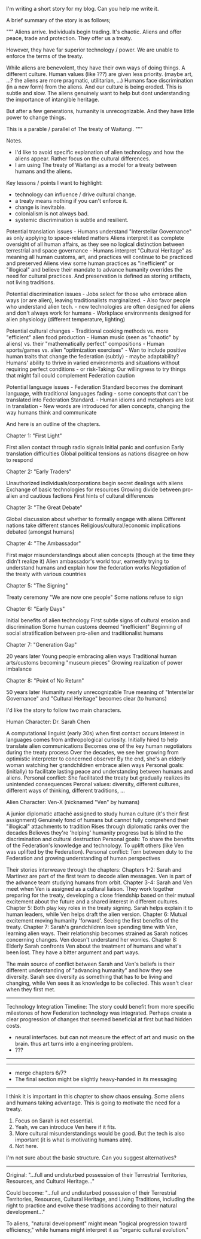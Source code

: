 I'm writing a short story for my blog. Can you help me write it.

A brief summary of the story is as follows;

"""
Aliens arrive.
Individuals begin trading. It's chaotic.
Aliens and offer peace, trade and protection.
They offer us a treaty.

However, they have far superior technology / power.
We are unable to enforce the terms of the treaty.

While aliens are benevolent, they have their own ways of doing things. A different culture.
Human values (like ???) are given less priority. (maybe  art, ...? the aliens are more pragmatic, utilitarian, ...)
Humans face discrimination (in a new form) from the aliens.
And our culture is being eroded. This is subtle and slow.
The aliens genuinely want to help but dont understanding the importance of intangible heritage.

But after a few generations, humanity is unrecognizable.
And they have little power to change things.

This is a parable / parallel of The treaty of Waitangi.
"""

Notes. 
- I'd like to avoid specific explanation of alien technology and how the aliens appear. Rather focus on the cultural differences.
- I am using The treaty of Waitangi as a model for a treaty between humans and the aliens.

Key lessons / points I want to highlight:

- technology can influence / drive cultural change.
- a treaty means nothing if you can't enforce it.
- change is inevitable.
- colonialism is not always bad.
- systemic discrimination is subtle and resilient.

Potential translation issues
    - Humans understand "Interstellar Governance" as only applying to space-related matters
    Aliens interpret it as complete oversight of all human affairs, as they see no logical distinction between terrestrial and space governance 
    - Humans interpret "Cultural Heritage" as meaning all human customs, art, and practices will continue to be practiced and preserved
    Aliens view some human practices as "inefficient" or "illogical" and believe their mandate to advance humanity overrides the need for cultural practices. And preservation is defined as storing artifacts, not living traditions.

Potential discrimination issues
    - Jobs select for those who embrace alien ways (or are alien), leaving traditionalists marginalized. 
    - Also favor people who understand alien tech.
    - new technologies are often designed for aliens and don't always work for humans
    - Workplace environments designed for alien physiology (different temperature, lighting)

Potential cultural changes
    - Traditional cooking methods vs. more "efficient" alien food production
    - Human music (seen as "chaotic" by aliens) vs. their "mathematically perfect" compositions
    - Human sports/games vs. alien "optimization exercises"
    - Wan to include positive human traits that change the federation (subtly)
        - maybe adaptability? Humans' ability to thrive in varied environments and situations without requiring perfect conditions
        - or risk-Taking: Our willingness to try things that might fail could complement Federation caution

Potential language issues 
    - Federation Standard becomes the dominant language, with traditional languages fading
    - some concepts that can't be translated into Federation Standard.
    - Human idioms and metaphors are lost in translation
    - New words are introduced for alien concepts, changing the way humans think and communicate


And here is an outline of the chapters.

Chapter 1: "First Light"

First alien contact through radio signals
Initial panic and confusion
Early translation difficulties
Global political tensions as nations disagree on how to respond

Chapter 2: "Early Traders"

Unauthorized individuals/corporations begin secret dealings with aliens
Exchange of basic technologies for resources
Growing divide between pro-alien and cautious factions
First hints of cultural differences

Chapter 3: "The Great Debate"

Global discussion about whether to formally engage with aliens
Different nations take different stances
Religious/cultural/economic implications debated (amongst humans)

Chapter 4: "The Ambassador"

First major misunderstandings about alien concepts (though at the time they didn't realize it)
Alien ambassador's world tour, earnestly trying to understand humans and explain how the federation works
Negotiation of the treaty with various countries

Chapter 5: "The Signing"

Treaty ceremony "We are now one people"
Some nations refuse to sign

Chapter 6: "Early Days"

Initial benefits of alien technology
First subtle signs of cultural erosion and discrimination
Some human customs deemed "inefficient"
Beginning of social stratification between pro-alien and traditionalist humans

Chapter 7: "Generation Gap"

20 years later
Young people embracing alien ways
Traditional human arts/customs becoming "museum pieces"
Growing realization of power imbalance

Chapter 8: "Point of No Return"

50 years later
Humanity nearly unrecognizable
True meaning of "Interstellar Governance" and "Cultural Heritage" becomes clear (to humans)
 
I'd like the story to follow two main characters.

Human Character: Dr. Sarah Chen

A computational linguist (early 30s) when first contact occurs
Interest in languages comes from anthropological curiosity.
Initially hired to help translate alien communications
Becomes one of the key human negotiators during the treaty process
Over the decades, we see her growing from optimistic interpreter to concerned observer
By the end, she's an elderly woman watching her grandchildren embrace alien ways
Personal goals: (initially) to facilitate lasting peace and understanding between humans and aliens.
Personal conflict: She facilitated the treaty but gradually realizes its unintended consequences
Peronal values: diversity, different cultures, different ways of thinking, different traditions, ...

Alien Character: Ven-X (nicknamed "Ven" by humans)

A junior diplomatic attaché assigned to study human culture (it's their first assignment)
Genuinely fond of humans but cannot fully comprehend their "illogical" attachments to tradition
Rises through diplomatic ranks over the decades
Believes they're 'helping' humanity progress but is blind to the discrimination and cultural destruction
Personal goals: To share the benefits of the Federation's knowledge and technology. To uplift others (like Ven was uplifted by the Federation).
Personal conflict: Torn between duty to the Federation and growing understanding of human perspectives

Their stories interweave through the chapters:
Chapters 1-2: Sarah and Martinez are part of the first team to decode alien messages. Ven is part of the advance team studying humans from orbit.
Chapter 3-4: Sarah and Ven meet when Ven is assigned as a cultural liaison. They work together preparing for the treaty, developing a close friendship based on their mutual excitement about the future and a shared interest in different cultures.
Chapter 5: Both play key roles in the treaty signing. Sarah helps explain it to human leaders, while Ven helps draft the alien version.
Chapter 6: Mutual excitement moving humanity 'forward'. Seeing the first benefits of the treaty.
Chapter 7: Sarah's grandchildren love spending time with Ven, learning alien ways. Their relationship becomes strained as Sarah notices concerning changes. Ven doesn't understand her worries.
Chapter 8: Elderly Sarah confronts Ven about the treatment of humans and what's been lost. They have a bitter argument and part ways.

The main source of conflict between Sarah and Ven's beliefs is their different understanding of "advancing humanity" and how they see diversity. Sarah see diversity as something that has to be living and changing, while Ven sees it as  knowledge to be collected.
This wasn't clear when they first met.

***
Technology Integration Timeline: The story could benefit from more specific milestones of how Federation technology was integrated. Perhaps create a clear progression of changes that seemed beneficial at first but had hidden costs.

- neural interfaces. but can not measure the effect of art and music on the brain. thus art turns into a engineering problem.
- ???
***


***
- merge chapters 6/7?
- The final section might be slightly heavy-handed in its messaging

****

I think it is important in this chapter to show chaos ensuing. Some aliens and humans taking advantage.
This is going to motivate the need for a treaty. 

1. Focus on Sarah is not essential.
2. Yeah, we can introduce Ven here if it fits.
3. More cultural misunderstandings would be good. But the tech is also important (it is what is motivating humans atm).
4. Not here.

I'm not sure about the basic structure. Can you suggest alternatives?

***

Original:
"...full and undisturbed possession of their Terrestrial Territories, Resources, and Cultural Heritage..."

Could become:
"...full and undisturbed possession of their Terrestrial Territories, Resources, Cultural Heritage, and Living Traditions, including the right to practice and evolve these traditions according to their natural development..."

To aliens, "natural development" might mean "logical progression toward efficiency," while humans might interpret it as "organic cultural evolution."